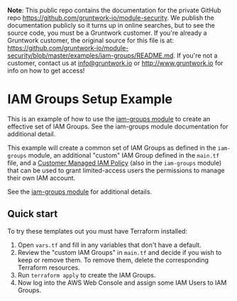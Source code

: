 **Note**: This public repo contains the documentation for the private GitHub repo <https://github.com/gruntwork-io/module-security>.
We publish the documentation publicly so it turns up in online searches, but to see the source code, you must be a Gruntwork customer.
If you're already a Gruntwork customer, the original source for this file is at: <https://github.com/gruntwork-io/module-security/blob/master/examples/iam-groups/README.md>.
If you're not a customer, contact us at <info@gruntwork.io> or <http://www.gruntwork.io> for info on how to get access!

# IAM Groups Setup Example

This is an example of how to use the [iam-groups module](/modules/iam-groups) to create an effective set of IAM Groups.
See the iam-groups module documentation for additional detail.

This example will create a common set of IAM Groups as defined in the `iam-groups` module, an additional "custom" IAM 
Group defined in the `main.tf` file, and a [Customer Managed IAM Policy](http://docs.aws.amazon.com/IAM/latest/UserGuide/access_policies_managed-vs-inline.html) 
(also in the `iam-groups` module) that can be used to grant limited-access users the permissions to manage their own IAM 
account. 

See the [iam-groups module](/modules/iam-groups) for additional details.

## Quick start

To try these templates out you must have Terraform installed:

1. Open `vars.tf` and fill in any variables that don't have a default.
1. Review the "custom IAM Groups" in `main.tf` and decide if you wish to keep or remove them. To remove them, delete 
   the corresponding Terraform resources. 
1. Run `terraform apply` to create the IAM Groups.
1. Now log into the AWS Web Console and assign some IAM Users to IAM Groups.